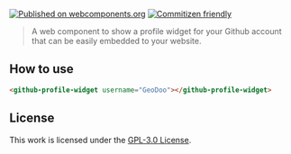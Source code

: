 [![Published on webcomponents.org](https://img.shields.io/badge/webcomponents.org-published-blue.svg)](https://www.webcomponents.org/element/github-profile-widget)
[![Commitizen friendly](https://img.shields.io/badge/commitizen-friendly-brightgreen.svg)](http://commitizen.github.io/cz-cli/)

> A web component to show a profile widget for your Github account that can be easily embedded to your website.

## How to use
```html
<github-profile-widget username="GeoDoo"></github-profile-widget>
```

## License
This work is licensed under the [GPL-3.0 License](LICENSE.md).